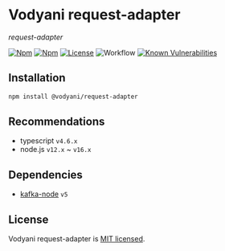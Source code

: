 # Vodyani request-adapter

*request-adapter*

[![Npm](https://img.shields.io/npm/v/@vodyani/request-adapter)](https://www.npmjs.com/package/@vodyani/request-adapter)
[![Npm](https://img.shields.io/npm/dm/@vodyani/request-adapter)](https://www.npmjs.com/package/@vodyani/request-adapter)
[![License](https://img.shields.io/github/license/vodyani/request-adapter)](LICENSE)
![Workflow](https://github.com/vodyani/request-adapter/actions/workflows/release.yml/badge.svg)
[![Known Vulnerabilities](https://snyk.io/test/github/vodyani/request-adapter/badge.svg?targetFile=package.json)](https://snyk.io/test/github/vodyani/request-adapter?targetFile=package.json)

## Installation

```sh
npm install @vodyani/request-adapter
```

## Recommendations

- typescript `v4.6.x`
- node.js `v12.x` ~ `v16.x`

## Dependencies

- [kafka-node](https://github.com/SOHU-Co/kafka-node) `v5`

## License

Vodyani request-adapter is [MIT licensed](LICENSE).
